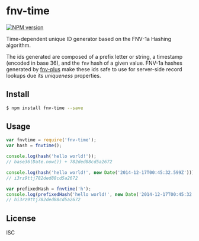 # fnv-time
[![NPM version][npm-image]][npm-url]

Time-dependent unique ID generator based on the FNV-1a Hashing algorithm.

The ids generated are composed of a prefix letter or string, a timestamp (encoded in base 36), and the `fnv` hash of a given value. FNV-1a hashes generated by [fnv-plus](https://github.com/tjwebb/fnv-plus) make these ids safe to use for server-side record lookups due its *uniqueness* properties.

## Install
```sh
$ npm install fnv-time --save
```

## Usage

```javascript
var fnvtime = require('fnv-time');
var hash = fnvtime();

console.log(hash('hello world!'));
// base36(Date.now()) + 782ded88cd5a2672

console.log(hash('hello world!', new Date('2014-12-17T00:45:32.599Z')));
// i3rz9ttj782ded88cd5a2672

var prefixedHash = fnvtime('h');
console.log(prefixedHash('hello world!', new Date('2014-12-17T00:45:32.599Z')));
// hi3rz9ttj782ded88cd5a2672
```

## License
ISC

[npm-image]: https://img.shields.io/npm/v/fnv-time.svg?style=flat
[npm-url]: https://npmjs.org/package/fnv-time
